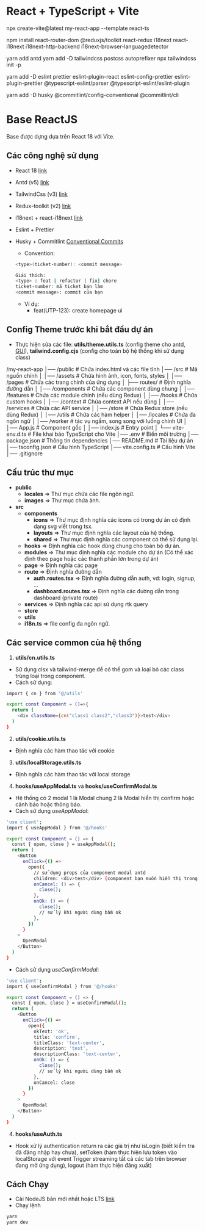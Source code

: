 # React + TypeScript + Vite
npx create-vite@latest my-react-app --template react-ts

npm install react-router-dom @reduxjs/toolkit react-redux i18next react-i18next i18next-http-backend i18next-browser-languagedetector

yarn add antd
yarn add -D tailwindcss postcss autoprefixer
npx tailwindcss init -p

yarn add -D eslint prettier eslint-plugin-react eslint-config-prettier eslint-plugin-prettier @typescript-eslint/parser @typescript-eslint/eslint-plugin

yarn add -D husky @commitlint/config-conventional @commitlint/cli



# Base ReactJS
Base được dựng dựa trên React 18 với Vite.

## Các công nghệ sử dụng

- React 18 [link](https://react.dev/learn)
- Antd (v5) [link](https://ant.design/components/overview/)
- TailwindCss (v3) [link](https://tailwindcss.com/)
- Redux-toolkit (v2) [link](https://redux-toolkit.js.org/)
- i18next + react-i18next [link](https://www.i18next.com/)
- Eslint + Prettier
- Husky + Commitlint [Conventional Commits](https://www.conventionalcommits.org/en/v1.0.0/)

  - Convention:

  ```bash
  <type>(ticket-number): <commit message>

  Giải thích:
  <type> : feat | refactor | fix| chore
  ticket-number: mã ticket bạn làm
  <commit message>: commit của bạn

  ```

  - Ví dụ:
    - feat(UTP-123): create homepage ui

## Config Theme trước khi bắt đầu dự án

- Thực hiện sửa các file: **utils/theme.utils.ts** (config theme cho antd, [GUI](https://ant.design/theme-editor#component-style)), **tailwind.config.cjs** (config cho toàn bộ hệ thống khi sử dụng class)

/my-react-app
│── /public            # Chứa index.html và các file tĩnh
│── /src               # Mã nguồn chính
│   │── /assets        # Chứa hình ảnh, icon, fonts, styles
│   │── /pages         # Chứa các trang chính của ứng dụng
│   ├── routes/          # Định nghĩa đường dẫn
│   │── /components    # Chứa các component dùng chung
│   │── /features      # Chứa các module chính (nếu dùng Redux)
│   │── /hooks         # Chứa custom hooks
│   │── /context       # Chứa context API nếu dùng
│   │── /services      # Chứa các API service
│   │── /store         # Chứa Redux store (nếu dùng Redux)
│   │── /utils         # Chứa các hàm helper
│   │── /locales       # Chứa đa ngôn ngữ
│   │── /worker        # tác vụ ngầm, song song với luồng chính UI
│   │── App.js         # Component gốc
│   │── index.js       # Entry point
│   └── vite-env.d.ts  # File khai báo TypeScript cho Vite
│── .env               # Biến môi trường
│── package.json       # Thông tin dependencies
│── README.md          # Tài liệu dự án
│── tsconfig.json        # Cấu hình TypeScript
│── vite.config.ts       # Cấu hình Vite
│── .gitignore


## Cấu trúc thư mục

- **public**
  - **locales** => Thư mục chứa các file ngôn ngữ.
  - **images** => Thư mục chứa ảnh.
- **src**
  - **components**
    - **icons** => Thư mục định nghĩa các icons có trong dự án có định dạng svg viết trong tsx.
    - **layouts** => Thư mục định nghĩa các layout của hệ thống.
    - **shared** => Thư mục định nghĩa các component có thể sử dụng lại.
  - **hooks** => Định nghĩa các hook dùng chung cho toàn bộ dự án.
  - **modules** => Thư mục định nghĩa các module cho dự án (Có thể xác định theo page hoặc các thành phần lớn trong dự án)
  - **page** => Định nghĩa các page
  - **route** => Định nghĩa đường dẫn
    - **auth.routes.tsx** => Định nghĩa đường dẫn auth, vd: login, signup, ...
    - **dashboard.routes.tsx** => Định nghĩa các đường dẫn trong dashboard (private route)
  - **services** => Định nghĩa các api sử dụng rtk query
  - **store**
  - **utils**
  - **i18n.ts** => file config đa ngôn ngữ.

## Các service common của hệ thống

1. **utils/cn.utils.ts**

- Sử dụng clsx và tailwind-merge để có thể gom và loại bỏ các class trùng loại trong component.
- Cách sử dụng:

```bash
import { cn } from '@/utils'

export const Component = ()=>{
  return (
    <div className={cn("class1 class2","class3")}>test</div>
  )
}
```

2. **utils/cookie.utils.ts**

- Định nghĩa các hàm thao tác với cookie

3. **utils/localStorage.utils.ts**

- Định nghĩa các hàm thao tác với local storage

4. **hooks/useAppModal.ts** và **hooks/useConfirmModal.ts**

- Hệ thống có 2 modal 1 là Modal chung 2 là Modal hiển thị confirm hoặc cảnh báo hoặc thông báo.
- Cách sử dụng _useAppModal_:

```bash
'use client';
import { useAppModal } from '@/hooks'

export const Component = () => {
  const { open, close } = useAppModal();
  return (
    <Button
      onClick={() =>
        open({
          // sử dụng props của component modal antd
          children: <div>test</div> (component bạn muốn hiển thị trong modal),
          onCancel: () => {
            close();
          },
          onOk: () => {
            close();
            // sử lý khi người dùng bấm ok
          },
        })
      }
    >
      OpenModal
    </Button>
  )
}
```

- Cách sử dụng _useConfirmModal_:

```bash
'use client';
import { useConfirmModal } from '@/hooks'

export const Component = () => {
  const { open, close } = useConfirmModal();
  return (
    <Button
      onClick={() =>
        open({
          okText: 'ok',
          title: 'confirm',
          titleClass: 'text-center',
          description: 'test',
          descriptionClass: 'text-center',
          onOk: () => {
            close();
            // sử lý khi người dùng bấm ok
          },
          onCancel: close
        })
      }
    >
      OpenModal
    </Button>
  )
}
```

4. **hooks/useAuth.ts**

- Hook xử lý authentication return ra các giá trị như isLogin (biết kiểm tra đã đăng nhập hay chưa), setToken (hàm thực hiện lưu token vào localStorage với event Trigger streaming tất cả các tab trên browser đang mở ứng dụng), logout (hàm thực hiện đăng xuất)

## Cách Chạy

- Cài NodeJS bản mới nhất hoặc LTS [link](https://nodejs.org/en)
- Chạy lệnh

```bash
yarn
yarn dev
```
